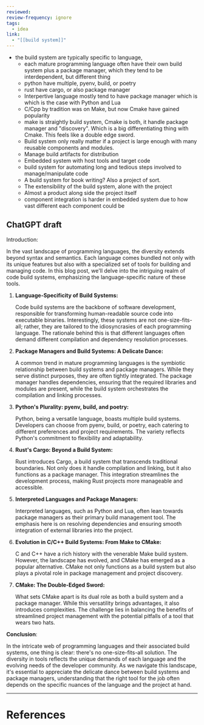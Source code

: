 ```yaml
---
reviewed: 
review-frequency: ignore
tags:
  - idea
link:
  - "[[build system]]"
---
```

- the build system are typically specific to language,
    - each mature programming language often have their own build system plus a package manager, which they tend to be interdependent, but different thing
    - python have multiple, pyenv, build, or poetry
    - rust have cargo, or also package manager
    - Interpertive language mostly tend to have package manager which is which is the case with Python and Lua
    - C/Cpp by tradition was on Make, but now Cmake have gained popularity
    - make is straightly build system, Cmake is both, it handle package manager and "discovery". Which is a big differentiating thing with Cmake. This feels like a double edge sword.
    - Build system only really matter if a project is large enough with many reusable components and modules. 
    - Manage build artifacts for distribution
    - Embedded system with host tools and target code
    - build system for automating long and tedious steps involved to manage/manipulate code
    - A build system for book writing? Also a project of sort.
    - The extensibility of the build system, alone with the project
    - Almost a product along side the project itself
    - component integration is harder in embedded system due to how vast different each component could be

## ChatGPT draft

Introduction:

In the vast landscape of programming languages, the diversity extends beyond syntax and semantics. Each language comes bundled not only with its unique features but also with a specialized set of tools for building and managing code. In this blog post, we'll delve into the intriguing realm of code build systems, emphasizing the language-specific nature of these tools.

1. **Language-Specificity of Build Systems:**
    
    Code build systems are the backbone of software development, responsible for transforming human-readable source code into executable binaries. Interestingly, these systems are not one-size-fits-all; rather, they are tailored to the idiosyncrasies of each programming language. The rationale behind this is that different languages often demand different compilation and dependency resolution processes.
    
2. **Package Managers and Build Systems: A Delicate Dance:**
    
    A common trend in mature programming languages is the symbiotic relationship between build systems and package managers. While they serve distinct purposes, they are often tightly integrated. The package manager handles dependencies, ensuring that the required libraries and modules are present, while the build system orchestrates the compilation and linking processes.
    
3. **Python's Plurality: pyenv, build, and poetry:**
    
    Python, being a versatile language, boasts multiple build systems. Developers can choose from pyenv, build, or poetry, each catering to different preferences and project requirements. The variety reflects Python's commitment to flexibility and adaptability.
    
4. **Rust's Cargo: Beyond a Build System:**
    
    Rust introduces Cargo, a build system that transcends traditional boundaries. Not only does it handle compilation and linking, but it also functions as a package manager. This integration streamlines the development process, making Rust projects more manageable and accessible.
    
5. **Interpreted Languages and Package Managers:**
    
    Interpreted languages, such as Python and Lua, often lean towards package managers as their primary build management tool. The emphasis here is on resolving dependencies and ensuring smooth integration of external libraries into the project.
    
6. **Evolution in C/C++ Build Systems: From Make to CMake:**
    
    C and C++ have a rich history with the venerable Make build system. However, the landscape has evolved, and CMake has emerged as a popular alternative. CMake not only functions as a build system but also plays a pivotal role in package management and project discovery.
    
7. **CMake: The Double-Edged Sword:**
    
    What sets CMake apart is its dual role as both a build system and a package manager. While this versatility brings advantages, it also introduces complexities. The challenge lies in balancing the benefits of streamlined project management with the potential pitfalls of a tool that wears two hats.
    

**Conclusion**:

In the intricate web of programming languages and their associated build systems, one thing is clear: there's no one-size-fits-all solution. The diversity in tools reflects the unique demands of each language and the evolving needs of the developer community. As we navigate this landscape, it's essential to appreciate the delicate dance between build systems and package managers, understanding that the right tool for the job often depends on the specific nuances of the language and the project at hand.

---
# References
